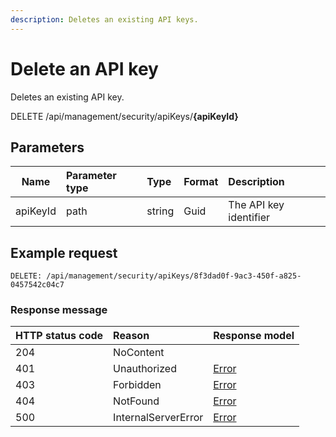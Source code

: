```yaml
---
description: Deletes an existing API keys.
---
```


# Delete an API key

Deletes an existing API key.

<span class="label label--delete">DELETE</span> /api/management/security/apiKeys/**{apiKeyId}**

## Parameters

| Name     | Parameter type | Type   | Format | Description            |
|----------|:---------------|:-------|:-------|:-----------------------|
| apiKeyId | path           | string | Guid   | The API key identifier |

## Example request

```http
DELETE: /api/management/security/apiKeys/8f3dad0f-9ac3-450f-a825-0457542c04c7
```

### Response message

| HTTP status code | Reason              | Response model                   |
|:-----------------|:--------------------|:---------------------------------|
| 204              | NoContent           |                                  |
| 401              | Unauthorized        | [Error](/key-concepts/errors.md) |
| 403              | Forbidden           | [Error](/key-concepts/errors.md) |
| 404              | NotFound            | [Error](/key-concepts/errors.md) |
| 500              | InternalServerError | [Error](/key-concepts/errors.md) |